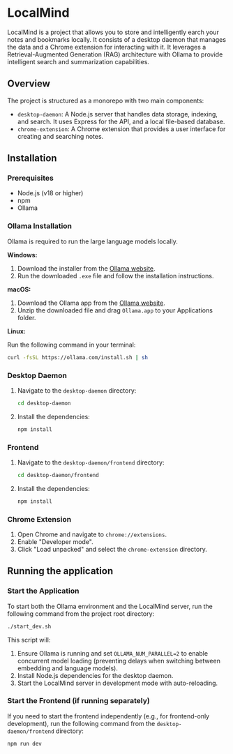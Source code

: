 # LocalMind

LocalMind is a project that allows you to store and intelligently earch your notes and bookmarks locally. It consists of a desktop daemon that manages the data and a Chrome extension for interacting with it. It leverages a Retrieval-Augmented Generation (RAG) architecture with Ollama to provide intelligent search and summarization capabilities.

## Overview

The project is structured as a monorepo with two main components:

- `desktop-daemon`: A Node.js server that handles data storage, indexing, and search. It uses Express for the API, and a local file-based database.
- `chrome-extension`: A Chrome extension that provides a user interface for creating and searching notes.

## Installation

### Prerequisites

- Node.js (v18 or higher)
- npm
- Ollama

### Ollama Installation

Ollama is required to run the large language models locally.

**Windows:**

1.  Download the installer from the [Ollama website](https://ollama.com/download).
2.  Run the downloaded `.exe` file and follow the installation instructions.

**macOS:**

1.  Download the Ollama app from the [Ollama website](https://ollama.com/download).
2.  Unzip the downloaded file and drag `Ollama.app` to your Applications folder.

**Linux:**

Run the following command in your terminal:

```bash
curl -fsSL https://ollama.com/install.sh | sh
```

### Desktop Daemon

1. Navigate to the `desktop-daemon` directory:

    ```bash
    cd desktop-daemon
    ```

2. Install the dependencies:

    ```bash
    npm install
    ```

### Frontend

1. Navigate to the `desktop-daemon/frontend` directory:

    ```bash
    cd desktop-daemon/frontend
    ```

2. Install the dependencies:

    ```bash
    npm install
    ```

### Chrome Extension

1. Open Chrome and navigate to `chrome://extensions`.
2. Enable "Developer mode".
3. Click "Load unpacked" and select the `chrome-extension` directory.

## Running the application

### Start the Application

To start both the Ollama environment and the LocalMind server, run the following command from the project root directory:

```bash
./start_dev.sh
```

This script will:
1. Ensure Ollama is running and set `OLLAMA_NUM_PARALLEL=2` to enable concurrent model loading (preventing delays when switching between embedding and language models).
2. Install Node.js dependencies for the desktop daemon.
3. Start the LocalMind server in development mode with auto-reloading.

### Start the Frontend (if running separately)

If you need to start the frontend independently (e.g., for frontend-only development), run the following command from the `desktop-daemon/frontend` directory:

```bash
npm run dev
```